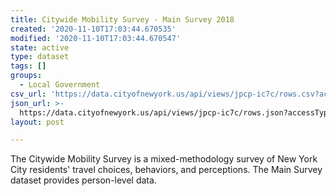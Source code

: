 ```yaml
---
title: Citywide Mobility Survey - Main Survey 2018
created: '2020-11-10T17:03:44.670535'
modified: '2020-11-10T17:03:44.670547'
state: active
type: dataset
tags: []
groups:
  - Local Government
csv_url: 'https://data.cityofnewyork.us/api/views/jpcp-ic7c/rows.csv?accessType=DOWNLOAD'
json_url: >-
  https://data.cityofnewyork.us/api/views/jpcp-ic7c/rows.json?accessType=DOWNLOAD
layout: post

---
```

The Citywide Mobility Survey is a mixed-methodology survey of New York City residents' travel choices, behaviors, and perceptions. The Main Survey dataset provides person-level data.
